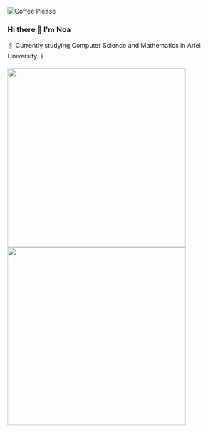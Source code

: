 ![Coffee Please](https://user-images.githubusercontent.com/76524924/147097692-5245941f-17cc-49f9-b6a1-ce4370af114d.gif)


### Hi there 👋 I'm Noa

<!--
**Noa-Nussbaum/Noa-Nussbaum** is a ✨ _special_ ✨ repository because its `README.md` (this file) appears on your GitHub profile.
[![SVG Banners](https://svg-banners.vercel.app/api?type=glitch&text1=Noa_Nussbaum&width=1000&height=300)](https://github.com/Akshay090/svg-banners)
[![SVG Banners](https://svg-banners.vercel.app/api?type=typeWriter&text1=Hacker%20Typer%20👨‍💻&width=800&height=400)](https://github.com/Akshay090/svg-banners)

❄️

Here are some ideas to get you started:

<img width="350" img align="center" alt="UML" src="https://user-images.githubusercontent.com/76524924/146986260-11b69533-2c54-4e1f-b367-03ee1cede76c.gif"> 
&theme=dracula

- 🔭 I’m currently working on ...
- 🌱 I’m currently learning ...
- 👯 I’m looking to collaborate on ...
- 🤔 I’m looking for help with ...
- 💬 Ask me about ...
- 📫 How to reach me: ...
- 😄 Pronouns: ...
- ⚡ Fun fact: ...
-->

:paperclips: Currently studying Computer Science and Mathematics in Ariel University :paperclips:


<!You can find me here...>

<a href="https://github.com/anuraghazra/github-readme-stats">
  <img width="400" img align="center" src="https://github-readme-stats.vercel.app/api?username=Noa-Nussbaum&show_icons=true&theme=radical" />
</a>
<a href="https://github.com/anuraghazra/convoychat">
  <img width="400" img align="center" src="https://github-readme-stats.vercel.app/api/top-langs/?username=Noa-Nussbaum&layout=compact&theme=radical" />
</a>
